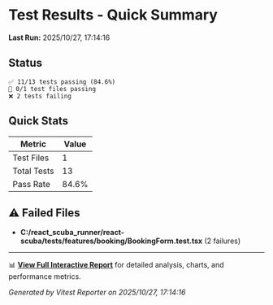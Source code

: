 # Test Results - Quick Summary

**Last Run:** 2025/10/27, 17:14:16

## Status

```text
✅ 11/13 tests passing (84.6%)
📁 0/1 test files passing
❌ 2 tests failing
```

## Quick Stats

| Metric | Value |
|--------|-------|
| Test Files | 1 |
| Total Tests | 13 |
| Pass Rate | 84.6% |

## ⚠️ Failed Files

- **C:/react_scuba_runner/react-scuba/tests/features/booking/BookingForm.test.tsx** (2 failures)

---

📊 **[View Full Interactive Report](./index.html)** for detailed analysis, charts, and performance metrics.

*Generated by Vitest Reporter on 2025/10/27, 17:14:16*

